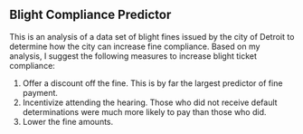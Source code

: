 ## Blight Compliance Predictor

This is an analysis of a data set of blight fines issued by the city of Detroit to determine how the city can increase fine compliance. Based on my analysis, I suggest the following measures to increase blight ticket compliance:
1. Offer a discount off the fine. This is by far the largest predictor of fine
payment.
2. Incentivize attending the hearing. Those who did not receive default
determinations were much more likely to pay than those who did.
3. Lower the fine amounts.
